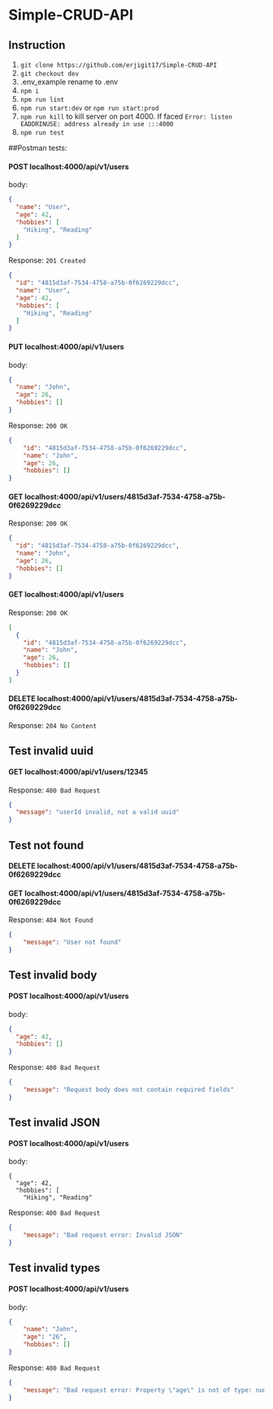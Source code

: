 # Simple-CRUD-API

## Instruction
1. `git clone https://github.com/erjigit17/Simple-CRUD-API`
2. `git checkout dev`
3. .env_example rename to .env
4. `npm i`
5. `npm run lint`
6. `npm run start:dev` or `npm run start:prod`
7. `npm run kill`  to kill server on port 4000. If faced `Error: listen EADDRINUSE: address already in use :::4000`
8. `npm run test`

##Postman tests:

#### POST localhost:4000/api/v1/users
body:
```json
{
  "name": "User",
  "age": 42,
  "hobbies": [
    "Hiking", "Reading"
  ]
}
```
Response: `201 Created`
```json
{
  "id": "4815d3af-7534-4758-a75b-0f6269229dcc",
  "name": "User",
  "age": 42,
  "hobbies": [
    "Hiking", "Reading"
  ]
}
```
#### PUT localhost:4000/api/v1/users
body:
```json
{
  "name": "John",
  "age": 26,
  "hobbies": []
}
```
Response: `200 OK`
```json
{
    "id": "4815d3af-7534-4758-a75b-0f6269229dcc",
    "name": "John",
    "age": 26,
    "hobbies": []
}
````
#### GET localhost:4000/api/v1/users/4815d3af-7534-4758-a75b-0f6269229dcc
Response: `200 OK` 
```json
{
  "id": "4815d3af-7534-4758-a75b-0f6269229dcc",
  "name": "John",
  "age": 26,
  "hobbies": []
}
```
#### GET localhost:4000/api/v1/users
Response: `200 OK`

```json
[
  {
    "id": "4815d3af-7534-4758-a75b-0f6269229dcc",
    "name": "John",
    "age": 26,
    "hobbies": []
  }
]
```
#### DELETE localhost:4000/api/v1/users/4815d3af-7534-4758-a75b-0f6269229dcc 
Response: `204 No Content`

## Test invalid uuid
#### GET localhost:4000/api/v1/users/12345
Response: `400 Bad Request`

```json
{
  "message": "userId invalid, not a valid uuid"
}
```
## Test not found
#### DELETE localhost:4000/api/v1/users/4815d3af-7534-4758-a75b-0f6269229dcc
#### GET localhost:4000/api/v1/users/4815d3af-7534-4758-a75b-0f6269229dcc
Response: `404 Not Found`
```json
{
    "message": "User not found"
}
```
## Test invalid body
#### POST localhost:4000/api/v1/users
body:
```json
{
  "age": 42,
  "hobbies": []
}
```
Response: `400 Bad Request`
```json
{
    "message": "Request body does not contain required fields"
}
```
## Test invalid JSON
#### POST localhost:4000/api/v1/users
body:
```
{
  "age": 42,
  "hobbies": [
    "Hiking", "Reading"
```
Response: `400 Bad Request`
```json
{
    "message": "Bad request error: Invalid JSON"
}
```
## Test invalid types
#### POST localhost:4000/api/v1/users
body:
```json
{
    "name": "John",
    "age": "26",
    "hobbies": []
}
```
Response: `400 Bad Request`
```json
{
    "message": "Bad request error: Property \"age\" is not of type: number"
}
```